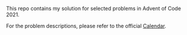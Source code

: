 This repo contains my solution for selected problems in Advent of Code 2021.

For the problem descriptions, please refer to the official [Calendar](https://adventofcode.com/2021).
